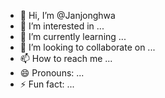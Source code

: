 - 👋 Hi, I’m @Janjonghwa
- 👀 I’m interested in ...
- 🌱 I’m currently learning ...
- 💞️ I’m looking to collaborate on ...
- 📫 How to reach me ...
- 😄 Pronouns: ...
- ⚡ Fun fact: ...

<!---
Janjonghwa/Janjonghwa is a ✨ special ✨ repository because its `README.md` (this file) appears on your GitHub profile.
You can click the Preview link to take a look at your changes.
--->
